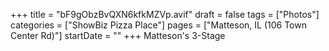+++
title = "bF9gObzBvQXN6kfkMZVp.avif"
draft = false
tags = ["Photos"]
categories = ["ShowBiz Pizza Place"]
pages = ["Matteson, IL (106 Town Center Rd)"]
startDate = ""
+++
Matteson's 3-Stage
